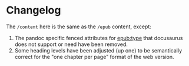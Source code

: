 # Changelog

The `/content` here is the same as the `/epub` content, except:

1. The pandoc specific fenced attributes for [epub:type](https://pandoc.org/MANUAL.html#the-epubtype-attribute) that docusaurus does not support or need have been removed.
1. Some heading levels have been adjusted (up one) to be semantically correct for the "one chapter per page" format of the web version.
